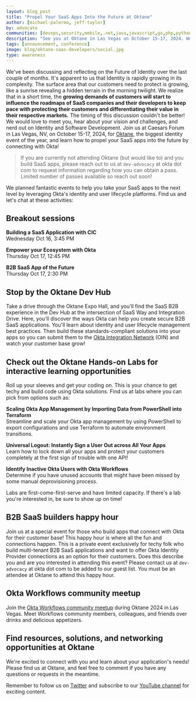 ```yaml
---
layout: blog_post
title: "Propel Your SaaS Apps Into the Future at Oktane"
author: [michael-palermo, jeff-taylor]
by: advocate
communities: [devops,security,mobile,.net,java,javascript,go,php,python,ruby]
description: "See you at Oktane in Las Vegas on October 15-17, 2024. We have activities, experiences, and labs with developers in mind."
tags: [announcement, conference]
image: blog/oktane-saas-developers/social.jpg
type: awareness
---
```


We've been discussing and reflecting on the Future of Identity over the last couple of months. It's apparent to us that Identity is rapidly growing in its complexity. The surface area that our customers need to protect is growing, like a sunrise revealing a hidden terrain in the morning twilight. We realize that in a short time, the **growing demands of customers will start to influence the roadmaps of SaaS companies and their developers to keep pace with protecting their customers and differentiating their value in their respective markets.** The timing of this discussion couldn't be better! We would love to meet you, hear about your vision and challenges, and nerd out on Identity and Software Development. Join us at Caesars Forum in Las Vegas, NV, on October 15-17, 2024, for [Oktane](https://www.okta.com/oktane), the biggest identity event of the year, and learn how to propel your SaaS apps into the future by connecting with Okta!

> If you are currently not attending Oktane (but would like to) and you build SaaS apps, please reach out to us at `dev-advocacy` at okta dot com to request information regarding how you can obtain a pass. Limited number of passes available so reach out soon!

We planned fantastic events to help you take your SaaS apps to the next level by leveraging Okta's identity and user lifecycle platforms. Find us and let's chat at these activities: 

## Breakout sessions

**Building a SaaS Application with CIC** <br/>
Wednesday Oct 16, 3:45 PM

**Empower your Ecosystem with Okta** <br/>
Thursday Oct 17, 12:45 PM

**B2B SaaS App of the Future** <br/>
Thursday Oct 17, 2:30 PM


## Stop by the Oktane Dev Hub

Take a drive through the Oktane Expo Hall, and you'll find the SaaS B2B experience in the Dev Hub at the intersection of SaaS Way and Integration Drive. Here, you'll discover the ways Okta can help you create secure B2B SaaS applications. You'll learn about identity and user lifecycle management best practices. Then build these standards-compliant solutions into your apps so you can submit them to the [Okta Integration Network](https://www.okta.com/okta-integration-network/) (OIN) and watch your customer base grow!

## Check out the Oktane Hands-on Labs for interactive learning opportunities

Roll up your sleeves and get your coding on. This is your chance to get techy and build code using Okta solutions. Find us at labs where you can pick from options such as:

**Scaling Okta App Management by Importing Data from PowerShell into Terraform** <br/>
Streamline and scale your Okta app management by using PowerShell to export configurations and use Terraform to automate environment transitions.

**Universal Logout: Instantly Sign a User Out across All Your Apps** <br/>
Learn how to lock down all your apps and protect your customers completely at the first sign of trouble with one API!

**Identify Inactive Okta Users with Okta Workflows** <br/>
Determine if you have unused accounts that might have been missed by some manual deprovisioning process.

Labs are first-come-first-serve and have limited capacity. If there's a lab you're interested in, be sure to show up on time!

## B2B SaaS builders happy hour

Join us at a special event for those who build apps that connect with Okta for their customer base! This happy hour is where all the fun and connections happen. This is a private event exclusively for techy folk who build multi-tenant B2B SaaS applications and want to offer Okta Identity Provider connections as an option for their customers. Does this describe you and are you interested in attending this event? Please contact us at `dev-advocacy` at okta dot com to be added to our guest list. You must be an attendee at Oktane to attend this happy hour. 

## Okta Workflows community meetup

Join the [Okta Workflows community meetup](https://www.meetup.com/okta-workflows/events/303467311) during Oktane 2024 in Las Vegas. Meet Workflows community members, colleagues, and friends over drinks and delicious appetizers. 

## Find resources, solutions, and networking opportunities at Oktane

We're excited to connect with you and learn about your application's needs! Please find us at Oktane, and feel free to comment if you have any questions or requests in the meantime. 

Remember to follow us on [Twitter](https://twitter.com/oktadev) and subscribe to our [YouTube channel](https://www.youtube.com/c/OktaDev/) for exciting content. 
